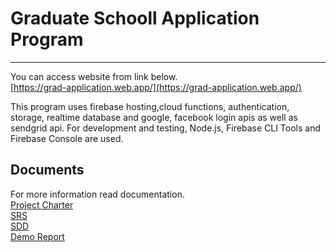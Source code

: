 # Graduate Schooll Application Program

***

You can access website from link below.<br>
[https://grad-application.web.app/](https://grad-application.web.app/)

This program uses firebase hosting,cloud functions, authentication, storage, realtime database and google, facebook login apis as well as sendgrid api.
For development and testing, Node.js, Firebase CLI Tools and Firebase Console are used.

## Documents
For more information read documentation.<br>
[Project Charter](https://github.com/Zekihan/GraduateApplicationProgram/blob/master/documents/Project%20Charter.pdf)<br>
[SRS](https://github.com/Zekihan/GraduateApplicationProgram/blob/master/documents/SRS.pdf)<br>
[SDD](https://github.com/Zekihan/GraduateApplicationProgram/blob/master/documents/SDD.pdf)<br>
[Demo Report](https://github.com/Zekihan/GraduateApplicationProgram/blob/master/documents/Final%20Demo%20Report.pdf)<br>
